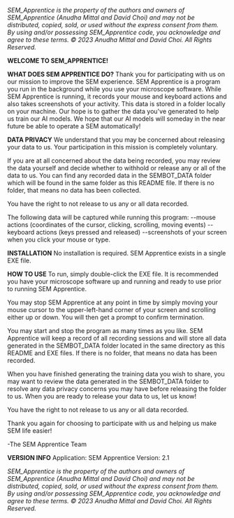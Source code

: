
_SEM_Apprentice is the property of the authors and owners of SEM_Apprentice (Anudha Mittal and David Choi) and may not be distributed, copied, sold, or used without the express consent from them.  By using and/or possessing SEM_Apprentice code, you acknowledge and agree to these terms.  © 2023 Anudha Mittal and David Choi. All Rights Reserved._

__WELCOME TO SEM_APPRENTICE!__

**WHAT DOES SEM APPRENTICE DO?**
Thank you for participating with us on our mission to improve the SEM experience.  SEM Apprentice is a program you run in the background while you use your microscope software.  While SEM Apprentice is running, it records your mouse and keyboard actions and also takes screenshots of your activity.  This data is stored in a folder locally on your machine.  Our hope is to gather the data you've generated to help us train our AI models.  We hope that our AI models will someday in the near future be able to operate a SEM automatically!

**DATA PRIVACY**
We understand that you may be concerned about releasing your data to us.  Your participation in this mission is completely voluntary.  

If you are at all concerned about the data being recorded, you may review the data yourself and decide whether to withhold or release any or all of the data to us.  You can find any recorded data in the SEMBOT_DATA folder which will be found in the same folder as this README file.  If there is no folder, that means no data has been collected.

You have the right to not release to us any or all data recorded.

The following data will be captured while running this program:
    --mouse actions (coordinates of the cursor, clicking, scrolling, moving events)
    --keyboard actions (keys pressed and released)
    --screenshots of your screen when you click your mouse or type.

**INSTALLATION**
No installation is required.  SEM Apprentice exists in a single EXE file.  

**HOW TO USE**
To run, simply double-click the EXE file.  It is recommended you have your microscope software up and running and ready to use prior to running SEM Apprentice.

You may stop SEM Apprentice at any point in time by simply moving your mouse cursor to the upper-left-hand corner of your screen and scrolling either up or down.  You will then get a prompt to confirm termination.

You may start and stop the program as many times as you like.  SEM Apprentice will keep a record of all recording sessions and will store all data generated in the SEMBOT_DATA folder located in the same directory as this README and EXE files.  If there is no folder, that means no data has been recorded.

When you have finished generating the training data you wish to share, you may want to review the data generated in the SEMBOT_DATA folder to resolve any data privacy concerns you may have before releasing the folder to us.  When you are ready to release your data to us, let us know!

You have the right to not release to us any or all data recorded.

Thank you again for choosing to participate with us and helping us make SEM life easier!

-The SEM Apprentice Team

**VERSION INFO**
Application: SEM Apprentice 
Version: 2.1

_SEM_Apprentice is the property of the authors and owners of SEM_Apprentice (Anudha Mittal and David Choi) and may not be distributed, copied, sold, or used without the express consent from them.  By using and/or possessing SEM_Apprentice code, you acknowledge and agree to these terms.  © 2023 Anudha Mittal and David Choi.  All Rights Reserved._
